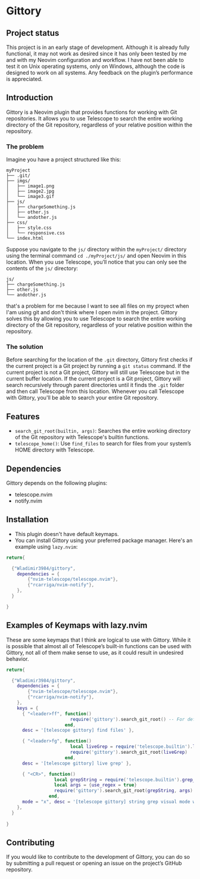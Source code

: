 # Gittory

## Project status
This project is in an early stage of development. Although it is already fully functional, it may not work as desired since it has only been tested by me and with my Neovim configuration and workflow. I have not been able to test it on Unix operating systems, only on Windows, although the code is designed to work on all systems. Any feedback on the plugin’s performance is appreciated.

## Introduction
Gittory is a Neovim plugin that provides functions for working with Git repositories. It allows you to use Telescope to search the entire working directory of the Git repository, regardless of your relative position within the repository.

### The problem
Imagine you have a project structured like this:
```
myProject
├── .git/
├── imgs/
│   ├── image1.png
│   ├── image2.jpg
│   └── image3.gif
├── js/
│   ├── chargeSomething.js
│   ├── other.js
│   └── andother.js
├── css/
│   ├── style.css
│   └── responsive.css
└── index.html
```
Suppose you navigate to the `js/` directory within the `myProject/` directory using the terminal command `cd ./myProject/js/` and open Neovim in this location. When you use Telescope, you’ll notice that you can only see the contents of the `js/` directory:
```
js/
├── chargeSomething.js
├── other.js
└── andother.js
```
that's a problem for me because I want to see all files on my proyect when I'am using git and don't think where I open nvim in the project. Gittory solves this by allowing you to use Telescope to search the entire working directory of the Git repository, regardless of your relative position within the repository.

### The solution
Before searching for the location of the `.git` directory, Gittory first checks if the current project is a Git project by running a `git status` command. If the current project is not a Git project, Gittory will still use Telescope but in the current buffer location. If the current project is a Git project, Gittory will search recursively through parent directories until it finds the `.git` folder and then call Telescope from this location. Whenever you call Telescope with Gittory, you'll be able to search your entire Git repository.


## Features
- `search_git_root(builtin, args)`: Searches the entire working directory of the Git repository with Telescope's builtin functions.
- `telescope_home()`: Use `find_files` to search for files from your system’s HOME directory with Telescope.


## Dependencies
Gittory depends on the following plugins:
- telescope.nvim
- notify.nvim


## Installation
- This plugin doesn't have default keymaps.
- You can install Gittory using your preferred package manager. Here's an example using `lazy.nvim`:

```lua
return{

  {"Wladimir3984/gittory",
    dependencies = {
        {"nvim-telescope/telescope.nvim"},
        {"rcarriga/nvim-notify"},
    },
  }

}
```

## Examples of Keymaps with lazy.nvim
These are some keymaps that I think are logical to use with Gittory. While it is possible that almost all of Telescope’s built-in functions can be used with Gittory, not all of them make sense to use, as it could result in undesired behavior.

```lua
return{

  {"Wladimir3984/gittory",
    dependencies = {
        {"nvim-telescope/telescope.nvim"},
        {"rcarriga/nvim-notify"},
    },
    keys = {
      { "<leader>ff", function() 
                        require('gittory').search_git_root() -- For default use find_files
                      end, 
      desc = '[telescope gittory] find files' },

      { "<leader>fg", function() 
                        local liveGrep = require('telescope.builtin').live_grep
                        require('gittory').search_git_root(liveGrep) 
                      end,
      desc = '[telescope gittory] live grep' },

      { "<CR>", function() 
                  local grepString = require('telescope.builtin').grep_string
                  local args = {use_regex = true}
                  require('gittory').search_git_root(grepString, args) 
                end,
      mode = "x", desc = '[telescope gittory] string grep visual mode with regex' },
    },
  }    
    
}
```



## Contributing
If you would like to contribute to the development of Gittory, you can do so by submitting a pull request or opening an issue on the project’s GitHub repository.
